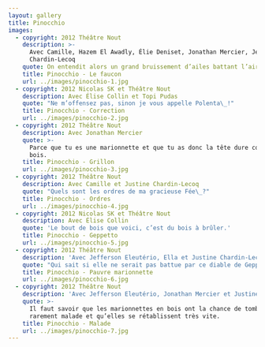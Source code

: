 ```yaml
---
layout: gallery
title: Pinocchio
images:
  - copyright: 2012 Théâtre Nout
    description: >-
      Avec Camille, Hazem El Awadly, Élie Deniset, Jonathan Mercier, Jefferson Eleutério et Justine
      Chardin-Lecoq
    quote: On entendit alors un grand bruissement d’ailes battant l’air avec fougue.
    title: Pinocchio - Le faucon
    url: ../images/pinocchio-1.jpg
  - copyright: 2012 Nicolas SK et Théâtre Nout
    description: Avec Élise Collin et Topi Pudas
    quote: "Ne m’offensez pas, sinon je vous appelle Polenta\_!"
    title: Pinocchio - Correction
    url: ../images/pinocchio-2.jpg
  - copyright: 2012 Théâtre Nout
    description: Avec Jonathan Mercier
    quote: >-
      Parce que tu es une marionnette et que tu as donc la tête dure comme du
      bois.
    title: Pinocchio - Grillon
    url: ../images/pinocchio-3.jpg
  - copyright: 2012 Théâtre Nout
    description: Avec Camille et Justine Chardin-Lecoq
    quote: "Quels sont les ordres de ma gracieuse Fée\_?"
    title: Pinocchio - Ordres
    url: ../images/pinocchio-4.jpg
  - copyright: 2012 Nicolas SK et Théâtre Nout
    description: Avec Élise Collin
    quote: 'Le bout de bois que voici, c’est du bois à brûler.'
    title: Pinocchio - Geppetto
    url: ../images/pinocchio-5.jpg
  - copyright: 2012 Théâtre Nout
    description: 'Avec Jefferson Eleutério, Ella et Justine Chardin-Lecoq'
    quote: "Qui sait si elle ne serait pas battue par ce diable de Geppetto\_!"
    title: Pinocchio - Pauvre marionnette
    url: ../images/pinocchio-6.jpg
  - copyright: 2012 Théâtre Nout
    description: 'Avec Jefferson Eleutério, Jonathan Mercier et Justine Chardin-Lecoq'
    quote: >-
      Il faut savoir que les marionnettes en bois ont la chance de tomber
      rarement malade et qu’elles se rétablissent très vite.
    title: Pinocchio - Malade
    url: ../images/pinocchio-7.jpg
---
```

